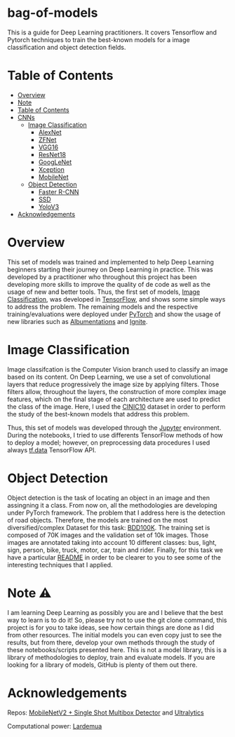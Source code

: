 # bag-of-models
This is a guide for Deep Learning practitioners. It covers Tensorflow and Pytorch techniques to train the best-known models for a image classification and object detection fields.


# Table of Contents
- [Overview](#overview)
- [Note](#note)
- [Table of Contents](#table-of-contents)
- [CNNs](#setup)
  * [Image Classification](#image-classification) 
    * [AlexNet](#alexnet)
    * [ZFNet](#zfnet)
    * [VGG16](#vgg16)
    * [ResNet18](#resnet18)
    * [GoogLeNet](#googlenet)
    * [Xception](#xception)
    * [MobileNet](#mobilenet)
  * [Object Detection](#object-detection)
    * [Faster R-CNN](#faster-rcnn)
    * [SSD](#ssd)
    * [YoloV3](#yolov3)
- [Acknowledgements](#acknowledgements)

# Overview

This set of models was trained and implemented to help Deep Learning beginners starting their journey on Deep Learning in practice. This was developed by a practitioner who throughout this project has been developing more skills to improve the quality of de code as well as the usage of new and better tools. Thus, the first set of models, [Image Classification](#image-classification), was developed in [TensorFlow](https://github.com/tensorflow/tensorflow), and shows some simple ways to address the problem. The remaining models and the respective training/evaluations were deployed under [PyTorch](https://github.com/pytorch/pytorch) and show the usage of new libraries such as [Albumentations](https://github.com/albumentations-team/albumentations) and [Ignite](https://pytorch.org/ignite/).



# Image Classification

Image classifcation is the Computer Vision branch used to classify an image based on its content. On Deep Learning, we use a set of convolutional layers that reduce progressively the image size by applying filters. Those filters allow, throughout the layers, the construction of more complex image features, which on the final stage of each architecture are used to predict the class of the image. Here, I used the [CINIC10](https://github.com/BayesWatch/cinic-10) dataset in order to perform the study of the best-known models that address this problem. 

Thus, this set of models was developed through the [Jupyter](https://github.com/jupyter/notebook) environment. During the notebooks, I tried to use differents TensorFlow methods of how to deploy a model; however, on preprocessing data procedures I used always [tf.data](https://www.tensorflow.org/guide/data) TensorFlow API.

# Object Detection

Object detection is the task of locating an object in an image and then assingning it a class. From now on, all the methodologies are developing under PyTorch framework.
The problem that I address here is the detection of road objects. Therefore, the models are trained on the most diversified/complex Dataset for this task: [BDD100K](http://bair.berkeley.edu/blog/2018/05/30/bdd/). The training set is composed of 70K images and the validation set of 10k images. Those images are annotated taking into account 10 different classes: bus, light, sign, person, bike, truck, motor, car, train and rider. Finally, for this task we have a particular [README](https://github.com/tmralmeida/bag-of-models/tree/master/CNNs) in order to be clearer to you to see some of the interesting techniques that I applied.

# Note :warning:

I am learning Deep Learning as possibly you are and I believe that the best way to learn is to do it! So, please try not to use the git clone command, this project is for you to take ideas, see how certain things are done as I did from other resources. The initial models you can even copy just to see the results, but from there, develop your own methods through the study of these notebooks/scripts presented here.  This is not a model library, this is a library of methodologies to deploy, train and evaluate models. If you are looking for a library of models, GitHub is plenty of them out there. 

# Acknowledgements

Repos: [MobileNetV2 + Single Shot Multibox Detector](https://github.com/qfgaohao/pytorch-ssd) and [Ultralytics](https://github.com/ultralytics/yolov3)


Computational power: [Lardemua](https://github.com/lardemua)
